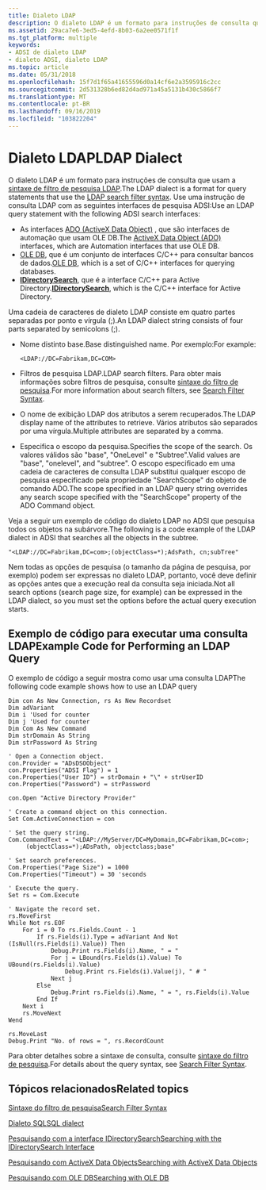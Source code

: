 ```yaml
---
title: Dialeto LDAP
description: O dialeto LDAP é um formato para instruções de consulta que usam a sintaxe de filtro de pesquisa LDAP.
ms.assetid: 29aca7e6-3ed5-4efd-8b03-6a2ee0571f1f
ms.tgt_platform: multiple
keywords:
- ADSI de dialeto LDAP
- dialeto ADSI, dialeto LDAP
ms.topic: article
ms.date: 05/31/2018
ms.openlocfilehash: 15f7d1f65a41655596d0a14cf6e2a3595916c2cc
ms.sourcegitcommit: 2d531328b6ed82d4ad971a45a5131b430c5866f7
ms.translationtype: MT
ms.contentlocale: pt-BR
ms.lasthandoff: 09/16/2019
ms.locfileid: "103822204"
---
```

# <a name="ldap-dialect"></a><span data-ttu-id="7d3b6-105">Dialeto LDAP</span><span class="sxs-lookup"><span data-stu-id="7d3b6-105">LDAP Dialect</span></span>

<span data-ttu-id="7d3b6-106">O dialeto LDAP é um formato para instruções de consulta que usam a [sintaxe de filtro de pesquisa LDAP](search-filter-syntax.md).</span><span class="sxs-lookup"><span data-stu-id="7d3b6-106">The LDAP dialect is a format for query statements that use the [LDAP search filter syntax](search-filter-syntax.md).</span></span> <span data-ttu-id="7d3b6-107">Use uma instrução de consulta LDAP com as seguintes interfaces de pesquisa ADSI:</span><span class="sxs-lookup"><span data-stu-id="7d3b6-107">Use an LDAP query statement with the following ADSI search interfaces:</span></span>

-   <span data-ttu-id="7d3b6-108">As interfaces [ADO (ActiveX Data Object)](searching-with-activex-data-objects-ado.md) , que são interfaces de automação que usam OLE DB.</span><span class="sxs-lookup"><span data-stu-id="7d3b6-108">The [ActiveX Data Object (ADO)](searching-with-activex-data-objects-ado.md) interfaces, which are Automation interfaces that use OLE DB.</span></span>
-   <span data-ttu-id="7d3b6-109">[OLE DB](searching-with-ole-db.md), que é um conjunto de interfaces C/C++ para consultar bancos de dados.</span><span class="sxs-lookup"><span data-stu-id="7d3b6-109">[OLE DB](searching-with-ole-db.md), which is a set of C/C++ interfaces for querying databases.</span></span>
-   <span data-ttu-id="7d3b6-110">[**IDirectorySearch**](/windows/desktop/api/Iads/nn-iads-idirectorysearch), que é a interface C/C++ para Active Directory.</span><span class="sxs-lookup"><span data-stu-id="7d3b6-110">[**IDirectorySearch**](/windows/desktop/api/Iads/nn-iads-idirectorysearch), which is the C/C++ interface for Active Directory.</span></span>

<span data-ttu-id="7d3b6-111">Uma cadeia de caracteres de dialeto LDAP consiste em quatro partes separadas por ponto e vírgula (;).</span><span class="sxs-lookup"><span data-stu-id="7d3b6-111">An LDAP dialect string consists of four parts separated by semicolons (;).</span></span>

-   <span data-ttu-id="7d3b6-112">Nome distinto base.</span><span class="sxs-lookup"><span data-stu-id="7d3b6-112">Base distinguished name.</span></span> <span data-ttu-id="7d3b6-113">Por exemplo:</span><span class="sxs-lookup"><span data-stu-id="7d3b6-113">For example:</span></span>

    ```VB
    <LDAP://DC=Fabrikam,DC=COM>
    ```

    

-   <span data-ttu-id="7d3b6-114">Filtros de pesquisa LDAP.</span><span class="sxs-lookup"><span data-stu-id="7d3b6-114">LDAP search filters.</span></span> <span data-ttu-id="7d3b6-115">Para obter mais informações sobre filtros de pesquisa, consulte [sintaxe do filtro de pesquisa](search-filter-syntax.md).</span><span class="sxs-lookup"><span data-stu-id="7d3b6-115">For more information about search filters, see [Search Filter Syntax](search-filter-syntax.md).</span></span>
-   <span data-ttu-id="7d3b6-116">O nome de exibição LDAP dos atributos a serem recuperados.</span><span class="sxs-lookup"><span data-stu-id="7d3b6-116">The LDAP display name of the attributes to retrieve.</span></span> <span data-ttu-id="7d3b6-117">Vários atributos são separados por uma vírgula.</span><span class="sxs-lookup"><span data-stu-id="7d3b6-117">Multiple attributes are separated by a comma.</span></span>
-   <span data-ttu-id="7d3b6-118">Especifica o escopo da pesquisa.</span><span class="sxs-lookup"><span data-stu-id="7d3b6-118">Specifies the scope of the search.</span></span> <span data-ttu-id="7d3b6-119">Os valores válidos são "base", "OneLevel" e "Subtree".</span><span class="sxs-lookup"><span data-stu-id="7d3b6-119">Valid values are "base", "onelevel", and "subtree".</span></span> <span data-ttu-id="7d3b6-120">O escopo especificado em uma cadeia de caracteres de consulta LDAP substitui qualquer escopo de pesquisa especificado pela propriedade "SearchScope" do objeto de comando ADO.</span><span class="sxs-lookup"><span data-stu-id="7d3b6-120">The scope specified in an LDAP query string overrides any search scope specified with the "SearchScope" property of the ADO Command object.</span></span>

<span data-ttu-id="7d3b6-121">Veja a seguir um exemplo de código do dialeto LDAP no ADSI que pesquisa todos os objetos na subárvore.</span><span class="sxs-lookup"><span data-stu-id="7d3b6-121">The following is a code example of the LDAP dialect in ADSI that searches all the objects in the subtree.</span></span>


```VB
"<LDAP://DC=Fabrikam,DC=com>;(objectClass=*);AdsPath, cn;subTree"
```



<span data-ttu-id="7d3b6-122">Nem todas as opções de pesquisa (o tamanho da página de pesquisa, por exemplo) podem ser expressas no dialeto LDAP, portanto, você deve definir as opções antes que a execução real da consulta seja iniciada.</span><span class="sxs-lookup"><span data-stu-id="7d3b6-122">Not all search options (search page size, for example) can be expressed in the LDAP dialect, so you must set the options before the actual query execution starts.</span></span>

## <a name="example-code-for-performing-an-ldap-query"></a><span data-ttu-id="7d3b6-123">Exemplo de código para executar uma consulta LDAP</span><span class="sxs-lookup"><span data-stu-id="7d3b6-123">Example Code for Performing an LDAP Query</span></span>

<span data-ttu-id="7d3b6-124">O exemplo de código a seguir mostra como usar uma consulta LDAP</span><span class="sxs-lookup"><span data-stu-id="7d3b6-124">The following code example shows how to use an LDAP query</span></span>


```VB
Dim con As New Connection, rs As New Recordset
Dim adVariant
Dim i 'Used for counter
Dim j 'Used for counter
Dim Com As New Command
Dim strDomain As String
Dim strPassword As String
 
' Open a Connection object.
con.Provider = "ADsDSOObject"
con.Properties("ADSI Flag") = 1
con.Properties("User ID") = strDomain + "\" + strUserID
con.Properties("Password") = strPassword

con.Open "Active Directory Provider"
 
' Create a command object on this connection.
Set Com.ActiveConnection = con
 
' Set the query string.
Com.CommandText = "<LDAP://MyServer/DC=MyDomain,DC=Fabrikam,DC=com>;
     (objectClass=*);ADsPath, objectclass;base"
 
' Set search preferences.
Com.Properties("Page Size") = 1000
Com.Properties("Timeout") = 30 'seconds
 
' Execute the query.
Set rs = Com.Execute
 
' Navigate the record set.
rs.MoveFirst
While Not rs.EOF
    For i = 0 To rs.Fields.Count - 1
        If rs.Fields(i).Type = adVariant And Not (IsNull(rs.Fields(i).Value)) Then
            Debug.Print rs.Fields(i).Name, " = "
            For j = LBound(rs.Fields(i).Value) To UBound(rs.Fields(i).Value)
                Debug.Print rs.Fields(i).Value(j), " # "
            Next j
        Else
            Debug.Print rs.Fields(i).Name, " = ", rs.Fields(i).Value
        End If
    Next i
    rs.MoveNext
Wend
 
rs.MoveLast
Debug.Print "No. of rows = ", rs.RecordCount
```



<span data-ttu-id="7d3b6-125">Para obter detalhes sobre a sintaxe de consulta, consulte [sintaxe do filtro de pesquisa](search-filter-syntax.md).</span><span class="sxs-lookup"><span data-stu-id="7d3b6-125">For details about the query syntax, see [Search Filter Syntax](search-filter-syntax.md).</span></span>

## <a name="related-topics"></a><span data-ttu-id="7d3b6-126">Tópicos relacionados</span><span class="sxs-lookup"><span data-stu-id="7d3b6-126">Related topics</span></span>

<dl> <dt>

[<span data-ttu-id="7d3b6-127">Sintaxe do filtro de pesquisa</span><span class="sxs-lookup"><span data-stu-id="7d3b6-127">Search Filter Syntax</span></span>](search-filter-syntax.md)
</dt> <dt>

[<span data-ttu-id="7d3b6-128">Dialeto SQL</span><span class="sxs-lookup"><span data-stu-id="7d3b6-128">SQL dialect</span></span>](sql-dialect.md)
</dt> <dt>

[<span data-ttu-id="7d3b6-129">Pesquisando com a interface IDirectorySearch</span><span class="sxs-lookup"><span data-stu-id="7d3b6-129">Searching with the IDirectorySearch Interface</span></span>](searching-with-idirectorysearch.md)
</dt> <dt>

[<span data-ttu-id="7d3b6-130">Pesquisando com ActiveX Data Objects</span><span class="sxs-lookup"><span data-stu-id="7d3b6-130">Searching with ActiveX Data Objects</span></span>](searching-with-activex-data-objects-ado.md)
</dt> <dt>

[<span data-ttu-id="7d3b6-131">Pesquisando com OLE DB</span><span class="sxs-lookup"><span data-stu-id="7d3b6-131">Searching with OLE DB</span></span>](searching-with-ole-db.md)
</dt> </dl>

 

 





